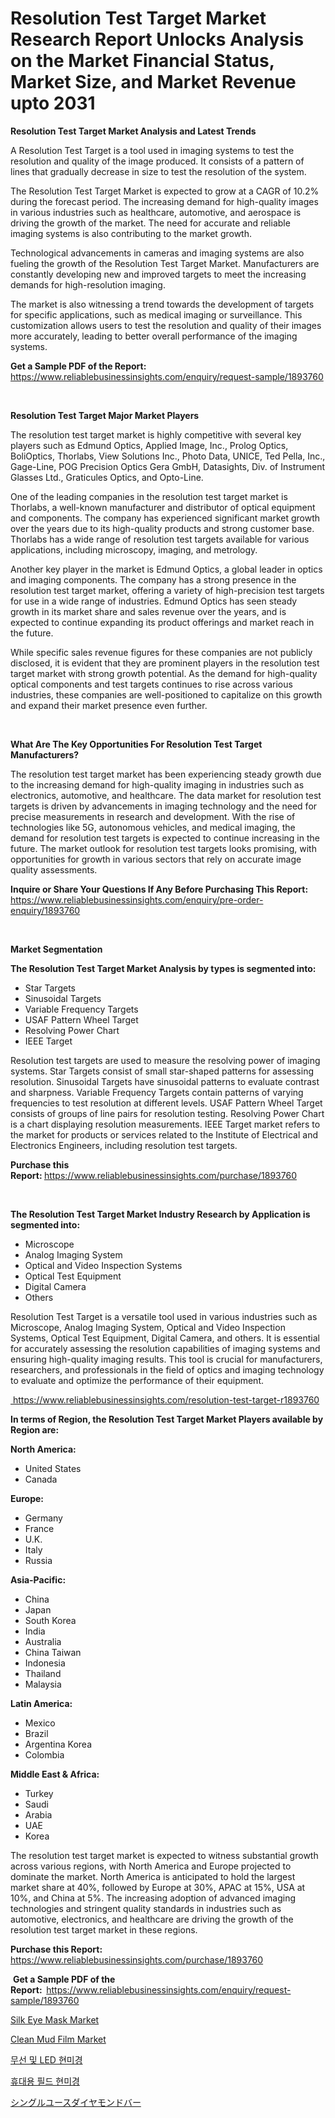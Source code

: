 <p><h1>Resolution Test Target Market Research Report Unlocks Analysis on the Market Financial Status, Market Size, and Market Revenue upto 2031</h1></p><p><strong>Resolution Test Target Market Analysis and Latest Trends</strong></p>
<p><p>A Resolution Test Target is a tool used in imaging systems to test the resolution and quality of the image produced. It consists of a pattern of lines that gradually decrease in size to test the resolution of the system.</p><p>The Resolution Test Target Market is expected to grow at a CAGR of 10.2% during the forecast period. The increasing demand for high-quality images in various industries such as healthcare, automotive, and aerospace is driving the growth of the market. The need for accurate and reliable imaging systems is also contributing to the market growth.</p><p>Technological advancements in cameras and imaging systems are also fueling the growth of the Resolution Test Target Market. Manufacturers are constantly developing new and improved targets to meet the increasing demands for high-resolution imaging.</p><p>The market is also witnessing a trend towards the development of targets for specific applications, such as medical imaging or surveillance. This customization allows users to test the resolution and quality of their images more accurately, leading to better overall performance of the imaging systems.</p></p>
<p><strong>Get a Sample PDF of the Report:&nbsp;</strong> <a href="https://www.reliablebusinessinsights.com/enquiry/request-sample/1893760">https://www.reliablebusinessinsights.com/enquiry/request-sample/1893760</a></p>
<p>&nbsp;</p>
<p><strong>Resolution Test Target Major Market Players</strong></p>
<p><p>The resolution test target market is highly competitive with several key players such as Edmund Optics, Applied Image, Inc., Prolog Optics, BoliOptics, Thorlabs, View Solutions Inc., Photo Data, UNICE, Ted Pella, Inc., Gage-Line, POG Precision Optics Gera GmbH, Datasights, Div. of Instrument Glasses Ltd., Graticules Optics, and Opto-Line.</p><p>One of the leading companies in the resolution test target market is Thorlabs, a well-known manufacturer and distributor of optical equipment and components. The company has experienced significant market growth over the years due to its high-quality products and strong customer base. Thorlabs has a wide range of resolution test targets available for various applications, including microscopy, imaging, and metrology.</p><p>Another key player in the market is Edmund Optics, a global leader in optics and imaging components. The company has a strong presence in the resolution test target market, offering a variety of high-precision test targets for use in a wide range of industries. Edmund Optics has seen steady growth in its market share and sales revenue over the years, and is expected to continue expanding its product offerings and market reach in the future.</p><p>While specific sales revenue figures for these companies are not publicly disclosed, it is evident that they are prominent players in the resolution test target market with strong growth potential. As the demand for high-quality optical components and test targets continues to rise across various industries, these companies are well-positioned to capitalize on this growth and expand their market presence even further.</p></p>
<p>&nbsp;</p>
<p><strong>What Are The Key Opportunities For Resolution Test Target Manufacturers?</strong></p>
<p><p>The resolution test target market has been experiencing steady growth due to the increasing demand for high-quality imaging in industries such as electronics, automotive, and healthcare. The data market for resolution test targets is driven by advancements in imaging technology and the need for precise measurements in research and development. With the rise of technologies like 5G, autonomous vehicles, and medical imaging, the demand for resolution test targets is expected to continue increasing in the future. The market outlook for resolution test targets looks promising, with opportunities for growth in various sectors that rely on accurate image quality assessments.</p></p>
<p><strong>Inquire or Share Your Questions If Any Before Purchasing This Report:</strong> <a href="https://www.reliablebusinessinsights.com/enquiry/pre-order-enquiry/1893760">https://www.reliablebusinessinsights.com/enquiry/pre-order-enquiry/1893760</a></p>
<p>&nbsp;</p>
<p><strong>Market Segmentation</strong></p>
<p><strong>The Resolution Test Target Market Analysis by types is segmented into:</strong></p>
<p><ul><li>Star Targets</li><li>Sinusoidal Targets</li><li>Variable Frequency Targets</li><li>USAF Pattern Wheel Target</li><li>Resolving Power Chart</li><li>IEEE Target</li></ul></p>
<p><p>Resolution test targets are used to measure the resolving power of imaging systems. Star Targets consist of small star-shaped patterns for assessing resolution. Sinusoidal Targets have sinusoidal patterns to evaluate contrast and sharpness. Variable Frequency Targets contain patterns of varying frequencies to test resolution at different levels. USAF Pattern Wheel Target consists of groups of line pairs for resolution testing. Resolving Power Chart is a chart displaying resolution measurements. IEEE Target market refers to the market for products or services related to the Institute of Electrical and Electronics Engineers, including resolution test targets.</p></p>
<p><strong>Purchase this Report:&nbsp;</strong><a href="https://www.reliablebusinessinsights.com/purchase/1893760">https://www.reliablebusinessinsights.com/purchase/1893760</a></p>
<p>&nbsp;</p>
<p><strong>The Resolution Test Target Market Industry Research by Application is segmented into:</strong></p>
<p><ul><li>Microscope</li><li>Analog Imaging System</li><li>Optical and Video Inspection Systems</li><li>Optical Test Equipment</li><li>Digital Camera</li><li>Others</li></ul></p>
<p><p>Resolution Test Target is a versatile tool used in various industries such as Microscope, Analog Imaging System, Optical and Video Inspection Systems, Optical Test Equipment, Digital Camera, and others. It is essential for accurately assessing the resolution capabilities of imaging systems and ensuring high-quality imaging results. This tool is crucial for manufacturers, researchers, and professionals in the field of optics and imaging technology to evaluate and optimize the performance of their equipment.</p></p>
<p><a href="https://www.reliablebusinessinsights.com/resolution-test-target-r1893760">&nbsp;https://www.reliablebusinessinsights.com/resolution-test-target-r1893760</a></p>
<p><strong>In terms of Region, the Resolution Test Target Market Players available by Region are:</strong></p>
<p>
    <p> <strong> North America: </strong>
        <ul>
            <li>United States</li>
            <li>Canada</li>
        </ul>
        </p> 
    <p> <strong> Europe: </strong>
        <ul>
            <li>Germany</li>
            <li>France</li>
            <li>U.K.</li>
            <li>Italy</li>
            <li>Russia</li>
        </ul>
        </p> 
    <p> <strong> Asia-Pacific: </strong>
        <ul>
            <li>China</li>
            <li>Japan</li>
            <li>South Korea</li>
            <li>India</li>
            <li>Australia</li>
            <li>China Taiwan</li>
            <li>Indonesia</li>
            <li>Thailand</li>
            <li>Malaysia</li>
        </ul>
        </p> 
    <p> <strong> Latin America: </strong>
        <ul>
            <li>Mexico</li>
            <li>Brazil</li>
            <li>Argentina Korea</li>
            <li>Colombia</li>
        </ul>
        </p> 
    <p> <strong> Middle East & Africa: </strong>
        <ul>
            <li>Turkey</li>
            <li>Saudi</li>
            <li>Arabia</li>
            <li>UAE</li>
            <li>Korea</li>
        </ul>
    </p>
    </p>
<p><p>The resolution test target market is expected to witness substantial growth across various regions, with North America and Europe projected to dominate the market. North America is anticipated to hold the largest market share at 40%, followed by Europe at 30%, APAC at 15%, USA at 10%, and China at 5%. The increasing adoption of advanced imaging technologies and stringent quality standards in industries such as automotive, electronics, and healthcare are driving the growth of the resolution test target market in these regions.</p></p>
<p><strong>Purchase this Report: </strong><a href="https://www.reliablebusinessinsights.com/purchase/1893760">https://www.reliablebusinessinsights.com/purchase/1893760</a></p>
<p>&nbsp;<strong>Get a Sample PDF of the Report:&nbsp;&nbsp;</strong><a href="https://www.reliablebusinessinsights.com/enquiry/request-sample/1893760">https://www.reliablebusinessinsights.com/enquiry/request-sample/1893760</a></p>
<p><strong></strong></p>
<p><p><a href="https://github.com/JameTravis/Market-Research-Report-List-5/blob/main/silk-eye-mask-market.md">Silk Eye Mask Market</a></p><p><a href="https://github.com/alwa8650/Market-Research-Report-List-1/blob/main/clean-mud-film-market.md">Clean Mud Film Market</a></p><p><a href="https://github.com/vsckjg50460/Market-Research-Report-List-2/blob/main/7074522156684.md">무선 및 LED 현미경</a></p><p><a href="https://github.com/GabrielBlanda5656/Market-Research-Report-List-2/blob/main/3085276156685.md">휴대용 필드 현미경</a></p><p><a href="https://github.com/DeonBoer2023/Market-Research-Report-List-1/blob/main/1004620147514.md">シングルユースダイヤモンドバー</a></p></p>